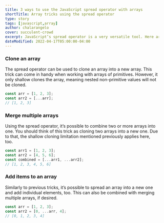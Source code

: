 ```yaml
---
title: 3 ways to use the JavaScript spread operator with arrays
shortTitle: Array tricks using the spread operator
type: story
tags: [javascript,array]
author: chalarangelo
cover: succulent-crowd
excerpt: JavaScript’s spread operator is a very versatile tool. Here are some simple ways to use it.
dateModified: 2022-04-17T05:00:00-04:00
---
```


### Clone an array

The spread operator can be used to clone an array into a new array. This trick can come in handy when working with arrays of primitives. However, it only shallow clones the array, meaning nested non-primitive values will not be cloned.

```js
const arr = [1, 2, 3];
const arr2 = [...arr];
// [1, 2, 3]
```

### Merge multiple arrays

Using the spread operator, it’s possible to combine two or more arrays into one. You should think of this trick as cloning two arrays into a new one. Due to that, the shallow cloning limitation mentioned previously applies here, too.

```js
const arr1 = [1, 2, 3];
const arr2 = [4, 5, 6];
const combined = [...arr1, ...arr2];
// [1, 2, 3, 4, 5, 6]
```

### Add items to an array

Similarly to previous tricks, it’s possible to spread an array into a new one and add individual elements, too. This can also be combined with merging multiple arrays, if desired.

```js
const arr = [1, 2, 3];
const arr2 = [0, ...arr, 4];
// [0, 1, 2, 3, 4]
```
